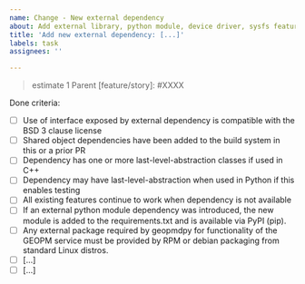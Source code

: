 ```yaml
---
name: Change - New external dependency
about: Add external library, python module, device driver, sysfs feature, or command line tool
title: 'Add new external dependency: [...]'
labels: task
assignees: ''

---
```

> estimate 1
Parent [feature/story]: #XXXX

Done criteria:

- [ ] Use of interface exposed by external dependency is compatible
      with the BSD 3 clause license
- [ ] Shared object dependencies have been added to the build system
      in this or a prior PR
- [ ] Dependency has one or more last-level-abstraction classes if
      used in C++
- [ ] Dependency may have last-level-abstraction when used in Python
      if this enables testing
- [ ] All existing features continue to work when dependency is not
      available
- [ ] If an external python module dependency was introduced, the new
      module is added to the requirements.txt and is available via PyPI
      (pip).
- [ ] Any external package required by geopmdpy for functionality of
      the GEOPM service must be provided by RPM or debian packaging from
      standard Linux distros.
- [ ] [...]
- [ ] [...]
